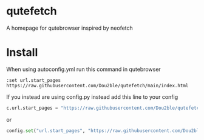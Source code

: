 # qutefetch
A homepage for qutebrowser inspired by neofetch

# Install
When using autoconfig.yml run this command in qutebrowser
```
:set url.start_pages https://raw.githubusercontent.com/Dou2ble/qutefetch/main/index.html
```

If you instead are using config.py instead add this line to your config
```py
c.url.start_pages = "https://raw.githubusercontent.com/Dou2ble/qutefetch/main/index.html"
```
or
```py
config.set("url.start_pages", "https://raw.githubusercontent.com/Dou2ble/qutefetch/main/index.html") 
```

